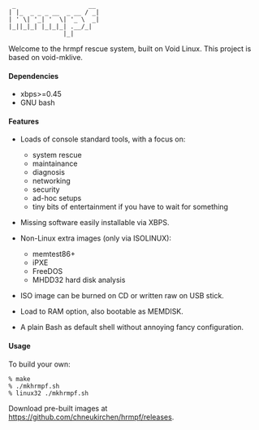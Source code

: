      _                    __ 
    | |_  _ _ _ __  _ __ / _|
    | ' \| '_| '  \| '_ \  _|
    |_||_|_| |_|_|_| .__/_|
                   |_|       

Welcome to the hrmpf rescue system, built on Void Linux.
This project is based on void-mklive.

#### Dependencies

* xbps>=0.45
* GNU bash

#### Features

* Loads of console standard tools, with a focus on:
   * system rescue
   * maintainance
   * diagnosis
   * networking
   * security
   * ad-hoc setups
   * tiny bits of entertainment if you have to wait for something

* Missing software easily installable via XBPS.

* Non-Linux extra images (only via ISOLINUX):
   * memtest86+
   * iPXE
   * FreeDOS
   * MHDD32 hard disk analysis

* ISO image can be burned on CD or written raw on USB stick.

* Load to RAM option, also bootable as MEMDISK.

* A plain Bash as default shell without annoying fancy configuration.

#### Usage

To build your own:

    % make
    % ./mkhrmpf.sh
    % linux32 ./mkhrmpf.sh

Download pre-built images at
<https://github.com/chneukirchen/hrmpf/releases>.

